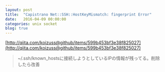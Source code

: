 ```yaml
---
layout: post
title:  "Capistrano Net::SSH::HostKeyMismatch: fingerprint Error"
date:   2016-04-09 00:00:00
categories: unix socket
blog: true
---
```


[http://qiita.com/koizuss@github/items/599b453bf3e38f825027](http://qiita.com/koizuss@github/items/599b453bf3e38f825027)

> ~/.ssh/known_hostsに接続しようとしているIPの情報が残ってる。削除したら改善

